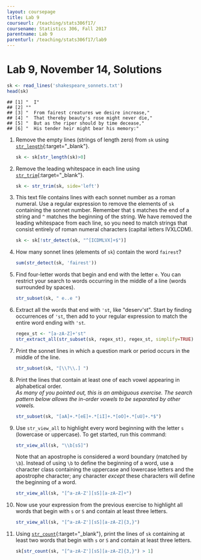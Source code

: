 ```yaml
---
layout: coursepage
title: Lab 9
courseurl: /teaching/stats306f17/
coursename: Statistics 306, Fall 2017
parentname: Lab 9
parenturl: /teaching/stats306f17/lab9
---
```


# Lab 9, November 14, Solutions

``` r
sk <- read_lines('shakespeare_sonnets.txt')
head(sk)
```

    ## [1] "  I"                                          
    ## [2] ""                                             
    ## [3] "  From fairest creatures we desire increase," 
    ## [4] "  That thereby beauty's rose might never die,"
    ## [5] "  But as the riper should by time decease,"   
    ## [6] "  His tender heir might bear his memory:"

1.  Remove the empty lines (strings of length zero) from `sk` using [`str_length`](http://r4ds.had.co.nz/strings.html#string-length){:target="_blank"}.  

    ```r 
    sk <- sk[str_length(sk)>0]
    ```

2.  Remove the leading whitespace in each line using [`str_trim`](http://stringr.tidyverse.org/reference/str_trim.html){:target="_blank"}.  

    ```r
    sk <- str_trim(sk, side='left')
    ```

3.  This text file contains lines with each sonnet number as a roman numeral. Use a regular expression to remove the elements of `sk` containing the sonnet number. Remember that `$` matches the end of a string and `^` matches the beginning of the string. We have removed the leading whitespace from each line, so you need to match strings that consist entirely of roman numeral characters (capital letters IVXLCDM).  
    
    ```r
    sk <- sk[!str_detect(sk, "^[ICDMLVX]+$")]
    ```

4.  How many sonnet lines (elements of `sk`) contain the word `fairest`?  
    
    ```r
    sum(str_detect(sk, 'fairest'))
    ```
    
4.  Find four-letter words that begin and end with the letter `e`. You can restrict your search to words occurring in the middle of a line (words surrounded by spaces).  

    ```r
    str_subset(sk, " e..e ")
    ```

5.  Extract all the words that end with `'st`, like "deserv'st". Start by finding occurrences of `'st`, then add to your regular expression to match the entire word ending with `'st`.  
    
    ```r
    regex_st <- "[a-zA-Z]+'st"
    str_extract_all(str_subset(sk, regex_st), regex_st, simplify=TRUE)
    ```

5.  Print the sonnet lines in which a question mark or period occurs in the middle of the line.  
    
    ```r
    str_subset(sk, "[\\?\\.] ")
    ```

6.  Print the lines that contain at least one of each vowel appearing in alphabetical order.  
    *As many of you pointed out, this is an ambiguous exercise. The search pattern below allows the in-order vowels to be separated by other vowels.*  

    ```r
    str_subset(sk, "[aA]+.*[eE]+.*[iI]+.*[oO]+.*[uU]+.*$")
    ```

7.  Use `str_view_all` to highlight every word beginning with the letter `s` (lowercase or uppercase). To get started, run this command:

    ``` r
    str_view_all(sk, "\\b[sS]")
    ```

    Note that an apostrophe is considered a word boundary (matched by `\b`). Instead of using `\b` to define the beginning of a word, use a character class containing the uppercase and lowercase letters and the apostrophe character; any character *except* these characters will define the beginning of a word.  
    
    ```r
    str_view_all(sk, "[^a-zA-Z'][sS][a-zA-Z]+")
    ```

8.  Now use your expression from the previous exercise to highlight all words that begin with `s` or `S` and contain at least three letters.  
    
    ```r
    str_view_all(sk, "[^a-zA-Z'][sS][a-zA-Z]{3,}")
    ```

9.  Using [`str_count`](http://stringr.tidyverse.org/reference/str_count.html#examples){:target="_blank"}, print the lines of `sk` containing at least two words that begin with `s` or `S` and contain at least three letters.  
    
    ```r
    sk[str_count(sk, "[^a-zA-Z'][sS][a-zA-Z]{3,}") > 1]
    ```

